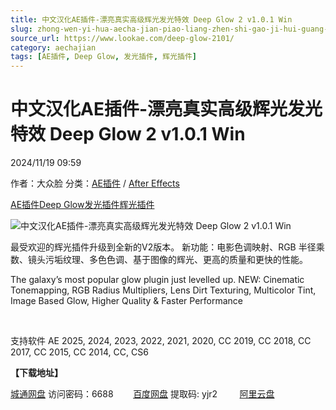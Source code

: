 ```yaml
---
title: 中文汉化AE插件-漂亮真实高级辉光发光特效 Deep Glow 2 v1.0.1 Win
slug: zhong-wen-yi-hua-aecha-jian-piao-liang-zhen-shi-gao-ji-hui-guang-fa-guang-te-xiao-deep-glow-2-v1-0-1-win
source_url: https://www.lookae.com/deep-glow-2101/
category: aechajian
tags: [AE插件, Deep Glow, 发光插件, 辉光插件]
---
```

# 中文汉化AE插件-漂亮真实高级辉光发光特效 Deep Glow 2 v1.0.1 Win

2024/11/19 09:59

作者：大众脸
分类：[AE插件](https://www.lookae.com/after-effects/aechajian/) / [After Effects](https://www.lookae.com/after-effects/)

[AE插件](https://www.lookae.com/tag/ae%e6%8f%92%e4%bb%b6/)[Deep Glow](https://www.lookae.com/tag/deep-glow/)[发光插件](https://www.lookae.com/tag/%e5%8f%91%e5%85%89%e6%8f%92%e4%bb%b6/)[辉光插件](https://www.lookae.com/tag/%e8%be%89%e5%85%89%e6%8f%92%e4%bb%b6/)

![中文汉化AE插件-漂亮真实高级辉光发光特效 Deep Glow 2 v1.0.1 Win](https://www.lookae.com/wp-content/uploads/2024/11/Deep-Glow-2.jpg "中文汉化AE插件-漂亮真实高级辉光发光特效 Deep Glow 2 v1.0.1 Win-LookAE.com")

最受欢迎的辉光插件升级到全新的V2版本。 新功能：电影色调映射、RGB 半径乘数、镜头污垢纹理、多色色调、基于图像的辉光、更高的质量和更快的性能。

The galaxy’s most popular glow plugin just levelled up. NEW: Cinematic Tonemapping, RGB Radius Multipliers, Lens Dirt Texturing, Multicolor Tint, Image Based Glow, Higher Quality & Faster Performance

[﻿](http://cloud.video.taobao.com/play/u/null/p/1/e/6/t/1/493847765970.mp4)

支持软件 AE 2025, 2024, 2023, 2022, 2021, 2020, CC 2019, CC 2018, CC 2017, CC 2015, CC 2014, CC, CS6

**【下载地址】**

[城通网盘](https://url70.ctfile.com/f/2827370-1427848069-901fa7?p=4431) 访问密码：6688        [百度网盘](https://pan.baidu.com/s/1ZnXzmnAKZYrI1WNUtPFDwQ?pwd=yjr2) 提取码: yjr2         [阿里云盘](https://www.alipan.com/s/UC2tnMrETcF)
